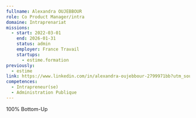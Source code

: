 ```yaml
---
fullname: Alexandra OUJEBBOUR
role: Co Product Manager/intra
domaine: Intraprenariat
missions:
  - start: 2022-03-01
    end: 2026-01-31
    status: admin
    employer: France Travail
    startups:
      - estime.formation
previously:
  - estime
link: https://www.linkedin.com/in/alexandra-oujebbour-2799971bb?utm_source=share&utm_campaign=share_via&utm_content=profile&utm_medium=android_app
competences:
  - Intrapreneur(se)
  - Administration Publique
---
```

100% Bottom-Up